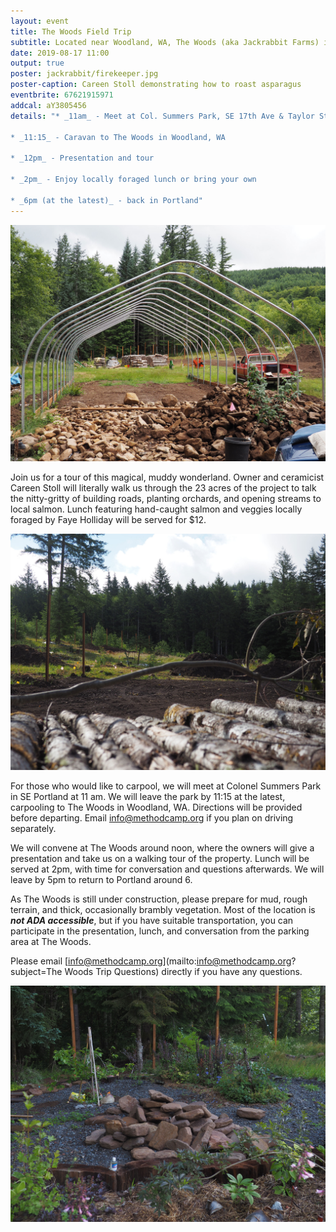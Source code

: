 ```yaml
---
layout: event
title: The Woods Field Trip
subtitle: Located near Woodland, WA, The Woods (aka Jackrabbit Farms) is in the process of becoming a center for permaculture, ceramics, and experiential learning.
date: 2019-08-17 11:00
output: true
poster: jackrabbit/firekeeper.jpg
poster-caption: Careen Stoll demonstrating how to roast asparagus
eventbrite: 67621915971
addcal: aY3805456
details: "* _11am_ - Meet at Col. Summers Park, SE 17th Ave & Taylor St 

* _11:15_ - Caravan to The Woods in Woodland, WA 

* _12pm_ - Presentation and tour 

* _2pm_ - Enjoy locally foraged lunch or bring your own 

* _6pm (at the latest)_ - back in Portland"
---
```



![The Woods Under Construction](/images/jackrabbit/jr-3.jpg)

Join us for a tour of this magical, muddy wonderland. Owner and ceramicist Careen Stoll will literally walk us through the 23 acres of the project to talk the nitty-gritty of building roads, planting orchards, and opening streams to local salmon. Lunch featuring hand-caught salmon and veggies locally foraged by Faye Holliday will be served for $12.


![The Woods Under Construction](/images/jackrabbit/jr-1.jpg)

For those who would like to carpool, we will meet at Colonel Summers Park in SE Portland at 11 am. We will leave the park by 11:15 at the latest, carpooling to The Woods in Woodland, WA. Directions will be provided before departing. Email [info@methodcamp.org](mailto:info@methodcamp.org?subject=Carpooling) if you plan on driving separately. 

We will convene at The Woods around noon, where the owners will give a presentation and take us on a walking tour of the property. Lunch will be served at 2pm, with time for conversation and questions afterwards. We will leave by 5pm to return to Portland around 6. 


As The Woods is still under construction, please prepare for mud, rough terrain, and thick, occasionally brambly vegetation. Most of the location is ***not ADA accessible***, but if you have suitable transportation, you can participate in the presentation, lunch, and conversation from the parking area at The Woods.

Please email [info@methodcamp.org](mailto:info@methodcamp.org?subject=The Woods Trip Questions) directly if you have any questions.

![The Woods Under Construction](/images/jackrabbit/jr-2.jpg)



